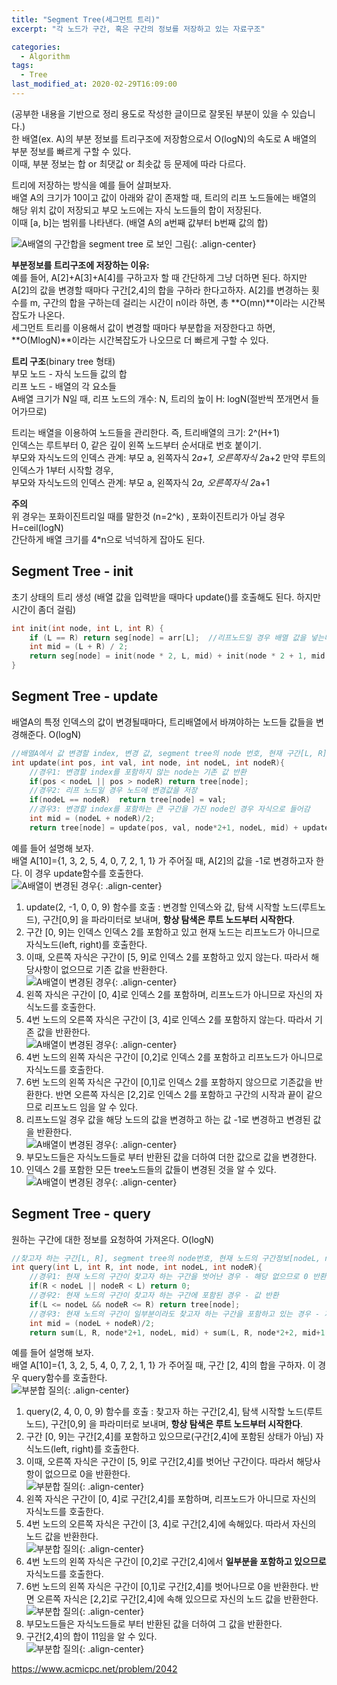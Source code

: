 ```yaml
---
title: "Segment Tree(세그먼트 트리)"
excerpt: "각 노드가 구간, 혹은 구간의 정보를 저장하고 있는 자료구조"

categories:
  - Algorithm
tags:
  - Tree
last_modified_at: 2020-02-29T16:09:00
---
```

(공부한 내용을 기반으로 정리 용도로 작성한 글이므로 잘못된 부분이 있을 수 있습니다.)  
한 배열(ex. A)의 부분 정보를 트리구조에 저장함으로서 O(logN)의 속도로 A 배열의 부분 정보를 빠르게 구할 수 있다.  
이때, 부분 정보는 합 or 최댓값 or 최솟값 등 문제에 따라 다르다.  

트리에 저장하는 방식을 예를 들어 살펴보자.  
배열 A의 크기가 10이고 값이 아래와 같이 존재할 때, 트리의 리프 노드들에는 배열의 해당 위치 값이 저장되고 부모 노드에는 자식 노드들의 합이 저장된다.  
이때 [a, b]는 범위를 나타낸다. (배열 A의 a번째 값부터 b번째 값의 합)  

![A배열의 구간합을 segment tree 로 보인 그림](https://yuksangeun.github.io/assets/images/segmentTree_ex.png){: .align-center}  

**부분정보를 트리구조에 저장하는 이유:**  
예를 들어, A[2]+A[3]+A[4]를 구하고자 할 때 간단하게 그냥 더하면 된다. 하지만 A[2]의 값을 변경할 때마다 구간[2,4]의 합을 구하라 한다고하자. A[2]를 변경하는 횟수를 m, 구간의 합을 구하는데 걸리는 시간이 n이라 하면, 총 **O(mn)**이라는 시간복잡도가 나온다.  
세그먼트 트리를 이용해서 값이 변경할 때마다 부분합을 저장한다고 하면, **O(MlogN)**이라는 시간복잡도가 나오므로 더 빠르게 구할 수 있다.  


**트리 구조**(binary tree 형태)  
부모 노드 - 자식 노드들 값의 합  
리프 노드 - 배열의 각 요소들  
A배열 크기가 N일 때, 리프 노드의 개수: N, 트리의 높이 H: logN(절반씩 쪼개면서 들어가므로)  


트리는 배열을 이용하여 노드들을 관리한다. 즉, 트리배열의 크기: 2^(H+1)  
인덱스는 루트부터 0, 같은 깊이 왼쪽 노드부터 순서대로 번호 붙이기.  
부모와 자식노드의 인덱스 관계: 부모 a, 왼쪽자식 2*a+1, 오른쪽자식 2*a+2
만약 루트의 인덱스가 1부터 시작할 경우,  
부모와 자식노드의 인덱스 관계: 부모 a, 왼쪽자식 2*a, 오른쪽자식 2*a+1  


**주의**  
위 경우는 포화이진트리일 때를 말한것 (n=2^k) , 포화이진트리가 아닐 경우 H=ceil(logN)  
간단하게 배열 크기를 4*n으로 넉넉하게 잡아도 된다.  

Segment Tree - init  
----------------  
초기 상태의 트리 생성 (배열 값을 입력받을 때마다 update()를 호출해도 된다. 하지만 시간이 좀더 걸림)  
``` c
int init(int node, int L, int R) {
	if (L == R) return seg[node] = arr[L];	//리프노드일 경우 배열 값을 넣는다.
	int mid = (L + R) / 2;
	return seg[node] = init(node * 2, L, mid) + init(node * 2 + 1, mid + 1, R);	//자식의 합을 부모에 저장
}
```  


Segment Tree - update
----------------  
배열A의 특정 인덱스의 값이 변경될때마다, 트리배열에서 바껴야하는 노드들 값들을 변경해준다.  O(logN)  
``` c  
//배열A에서 값 변경할 index, 변경 값, segment tree의 node 번호, 현재 구간[L, R]  
int update(int pos, int val, int node, int nodeL, int nodeR){
	//경우1: 변경할 index를 포함하지 않는 node는 기존 값 반환  
	if(pos < nodeL || pos > nodeR) return tree[node];
	//경우2: 리프 노드일 경우 노드에 변경값을 저장
	if(nodeL == nodeR)  return tree[node] = val;  
	//경우3: 변경할 index를 포함하는 큰 구간을 가진 node인 경우 자식으로 들어감  
	int mid = (nodeL + nodeR)/2;
	return tree[node] = update(pos, val, node*2+1, nodeL, mid) + update(pos, val, node*2+2, mid+1, nodeR);  
```  
예를 들어 설명해 보자.  
배열 A[10]={1, 3, 2, 5, 4, 0, 7, 2, 1, 1} 가 주어질 때, A[2]의 값을 -1로 변경하고자 한다. 이 경우 update함수를 호출한다.  
![A배열이 변경된 경우](https://yuksangeun.github.io/assets/images/segment_tree_update1.png){: .align-center}  
1. update(2, -1, 0, 0, 9) 함수를 호출 : 변경할 인덱스와 값, 탐색 시작할 노드(루트노드), 구간[0,9] 을 파라미터로 보내며, **항상 탐색은 루트 노드부터 시작한다**.  
2. 구간 [0, 9]는 인덱스 인덱스 2를 포함하고 있고 현재 노드는 리프노드가 아니므로 자식노드(left, right)를 호출한다.  
3. 이때, 오른쪽 자식은 구간이 [5, 9]로 인덱스 2를 포함하고 있지 않는다. 따라서 해당사항이 없으므로 기존 값을 반환한다.  
![A배열이 변경된 경우](https://yuksangeun.github.io/assets/images/segment_tree_update2.png){: .align-center}  
4. 왼쪽 자식은 구간이 [0, 4]로 인덱스 2를 포함하며, 리프노드가 아니므로 자신의 자식노드를 호출한다.  
5. 4번 노드의 오른쪽 자식은 구간이 [3, 4]로 인덱스 2를 포함하지 않는다. 따라서 기존 값을 반환한다.  
![A배열이 변경된 경우](https://yuksangeun.github.io/assets/images/segment_tree_update3.png){: .align-center}  
6. 4번 노드의 왼쪽 자식은 구간이 [0,2]로 인덱스 2를 포함하고 리프노드가 아니므로 자식노드를 호출한다.  
7. 6번 노드의 왼쪽 자식은 구간이 [0,1]로 인덱스 2를 포함하지 않으므로 기존값을 반환한다. 반면 오른쪽 자식은 [2,2]로 인덱스 2를 포함하고 구간의 시작과 끝이 같으므로 리프노드 임을 알 수 있다.  
8. 리프노드일 경우 값을 해당 노드의 값을 변경하고 하는 값 -1로 변경하고 변경된 값을 반환한다.  
![A배열이 변경된 경우](https://yuksangeun.github.io/assets/images/segment_tree_update4.png){: .align-center}  
9. 부모노드들은 자식노드들로 부터 반환된 값을 더하여 더한 값으로 값을 변경한다.  
10. 인덱스 2를 포함한 모든 tree노드들의 값들이 변경된 것을 알 수 있다.  
![A배열이 변경된 경우](https://yuksangeun.github.io/assets/images/segment_tree_update5.png){: .align-center}  

Segment Tree - query  
----------------  
원하는 구간에 대한 정보를 요청하여 가져온다. O(logN)  
``` c  
//찾고자 하는 구간[L, R], segment tree의 node번호, 현재 노드의 구간정보[nodeL, nodeR]  
int query(int L, int R, int node, int nodeL, int nodeR){
	//경우1: 현재 노드의 구간이 찾고자 하는 구간을 벗어난 경우 - 해당 없으므로 0 반환
	if(R < nodeL || nodeR < L) return 0;
	//경우2: 현재 노드의 구간이 찾고자 하는 구간에 포함된 경우 - 값 반환
	if(L <= nodeL && nodeR <= R) return tree[node];
	//경우3: 현재 노드의 구간이 일부분이라도 찾고자 하는 구간을 포함하고 있는 경우 - 자식 노드로 들어감
	int mid = (nodeL + nodeR)/2;
	return sum(L, R, node*2+1, nodeL, mid) + sum(L, R, node*2+2, mid+1, nodeR);
```  
예를 들어 설명해 보자.  
배열 A[10]={1, 3, 2, 5, 4, 0, 7, 2, 1, 1} 가 주어질 때, 구간 [2, 4]의 합을 구하자. 이 경우 query함수를 호출한다.  
![부분합 질의](https://yuksangeun.github.io/assets/images/segment_tree_query1.png){: .align-center}  
1. query(2, 4, 0, 0, 9) 함수를 호출 : 찾고자 하는 구간[2,4], 탐색 시작할 노드(루트노드), 구간[0,9] 을 파라미터로 보내며, **항상 탐색은 루트 노드부터 시작한다**.  
2. 구간 [0, 9]는 구간[2,4]를 포함하고 있으므로(구간[2,4]에 포함된 상태가 아님) 자식노드(left, right)를 호출한다.  
3. 이때, 오른쪽 자식은 구간이 [5, 9]로 구간[2,4]를 벗어난 구간이다. 따라서 해당사항이 없으므로 0을 반환한다.  
![부분합 질의](https://yuksangeun.github.io/assets/images/segment_tree_query2.png){: .align-center}  
4. 왼쪽 자식은 구간이 [0, 4]로 구간[2,4]를 포함하며, 리프노드가 아니므로 자신의 자식노드를 호출한다.  
5. 4번 노드의 오른쪽 자식은 구간이 [3, 4]로 구간[2,4]에 속해있다. 따라서 자신의 노드 값을 반환한다.    
![부분합 질의](https://yuksangeun.github.io/assets/images/segment_tree_query3.png){: .align-center}  
6. 4번 노드의 왼쪽 자식은 구간이 [0,2]로 구간[2,4]에서 **일부분을 포함하고 있으므로** 자식노드를 호출한다.  
7. 6번 노드의 왼쪽 자식은 구간이 [0,1]로 구간[2,4]를 벗어나므로 0을 반환한다. 반면 오른쪽 자식은 [2,2]로 구간[2,4]에 속해 있으므로 자신의 노드 값을 반환한다.  
![부분합 질의](https://yuksangeun.github.io/assets/images/segment_tree_query4.png){: .align-center}  
9. 부모노드들은 자식노드들로 부터 반환된 값을 더하여 그 값을 반환한다.  
10. 구간[2,4]의 합이 11임을 알 수 있다.  
![부분합 질의](https://yuksangeun.github.io/assets/images/segment_tree_query5.png){: .align-center}  

<https://www.acmicpc.net/problem/2042>

